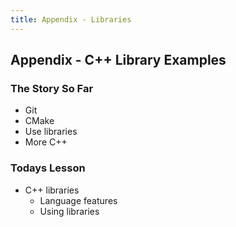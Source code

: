 ```yaml
---
title: Appendix - Libraries
---
```


## Appendix - C++ Library Examples


### The Story So Far

* Git
* CMake
* Use libraries
* More C++


### Todays Lesson

* C++ libraries
    * Language features
    * Using libraries

